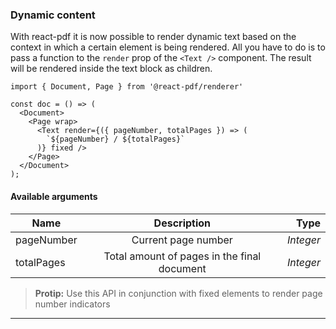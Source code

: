 ### Dynamic content

With react-pdf it is now possible to render dynamic text based on the context in which a certain element is being rendered. All you have to do is to pass a function to the `render` prop of the `<Text />` component. The result will be rendered inside the text block as children.

```
import { Document, Page } from '@react-pdf/renderer'

const doc = () => (
  <Document>
    <Page wrap>
      <Text render={({ pageNumber, totalPages }) => (
        `${pageNumber} / ${totalPages}`
      )} fixed />
    </Page>
  </Document>
);
```

#### Available arguments

| Name        | Description                                                            |  Type             |
| ----------- |:----------------------------------------------------------------------:| -----------------:|
| pageNumber  | Current page number                                                    | *Integer*         |
| totalPages  | Total amount of pages in the final document                            | *Integer*         |


> **Protip:** Use this API in conjunction with fixed elements to render page number indicators

---
